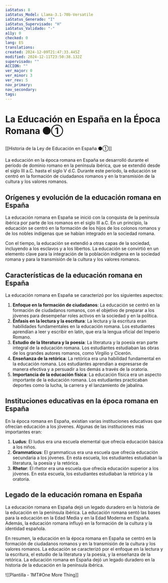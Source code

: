 ```yaml
---
iaStatus: 8
iaStatus_Model: Llama-3.1-70b-Versatile
iaStatus_Generado: "I"
iaStatus_Supervisado: "H"
iaStatus_Validado: "-"
a11y: 0
checked: 0
lang: ES
translations: 
created: 2024-12-09T21:47:33.445Z
modified: 2024-12-11T23:50:38.132Z
supervisado: ""
ACCION: ""
ver_major: 0
ver_minor: 3
ver_rev: 5
nav_primary: 
nav_secondary: 
tags:
---
```

# La Educación en España en la Época Romana  ⚫①

[[Historia de la Ley de Educación en España ⚫①]]

La educación en la época romana en España se desarrolló durante el período de dominio romano en la península ibérica, que se extendió desde el siglo III a.C. hasta el siglo V d.C. Durante este período, la educación se centró en la formación de ciudadanos romanos y en la transmisión de la cultura y los valores romanos.

## Orígenes y evolución de la educación romana en España

La educación romana en España se inició con la conquista de la península ibérica por parte de los romanos en el siglo III a.C. En un principio, la educación se centró en la formación de los hijos de los colonos romanos y de los nobles indígenas que se habían integrado en la sociedad romana.

Con el tiempo, la educación se extendió a otras capas de la sociedad, incluyendo a los esclavos y a los libertos. La educación se convirtió en un elemento clave para la integración de la población indígena en la sociedad romana y para la transmisión de la cultura y los valores romanos.

## Características de la educación romana en España

La educación romana en España se caracterizó por los siguientes aspectos:

1. **Enfoque en la formación de ciudadanos**: La educación se centró en la formación de ciudadanos romanos, con el objetivo de preparar a los jóvenes para desempeñar roles activos en la sociedad y en la política.
2. **Énfasis en la lectura y la escritura**: La lectura y la escritura eran habilidades fundamentales en la educación romana. Los estudiantes aprendían a leer y escribir en latín, que era la lengua oficial del Imperio Romano.
3. **Estudio de la literatura y la poesía**: La literatura y la poesía eran parte integral de la educación romana. Los estudiantes estudiaban las obras de los grandes autores romanos, como Virgilio y Cicerón.
4. **Enseñanza de la retórica**: La retórica era una habilidad fundamental en la educación romana. Los estudiantes aprendían a expresarse de manera efectiva y a persuadir a los demás a través de la oratoria.
5. **Importancia de la educación física**: La educación física era un aspecto importante de la educación romana. Los estudiantes practicaban deportes como la lucha, la carrera y el lanzamiento de jabalina.

## Instituciones educativas en la época romana en España

En la época romana en España, existían varias instituciones educativas que ofrecían educación a los jóvenes. Algunas de las instituciones más importantes eran:

1. **Ludus**: El ludus era una escuela elemental que ofrecía educación básica a los niños.
2. **Grammaticus**: El grammaticus era una escuela que ofrecía educación secundaria a los jóvenes. En esta escuela, los estudiantes estudiaban la literatura, la poesía y la retórica.
3. **Rhetor**: El rhetor era una escuela que ofrecía educación superior a los jóvenes. En esta escuela, los estudiantes estudiaban la retórica y la oratoria.

## Legado de la educación romana en España

La educación romana en España dejó un legado duradero en la historia de la educación en la península ibérica. La educación romana sentó las bases para la educación en la Edad Media y en la Edad Moderna en España. Además, la educación romana influyó en la formación de la cultura y la identidad española.

En resumen, la educación en la época romana en España se centró en la formación de ciudadanos romanos y en la transmisión de la cultura y los valores romanos. La educación se caracterizó por el enfoque en la lectura y la escritura, el estudio de la literatura y la poesía, y la enseñanza de la retórica. La educación romana en España dejó un legado duradero en la historia de la educación en la península ibérica.

![[Plantilla - 1MT#One More Thing]]